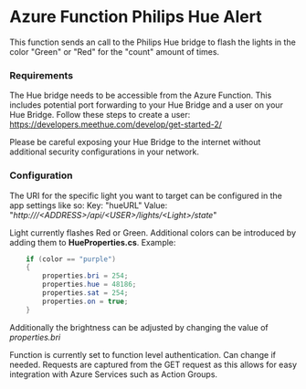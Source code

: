 # Azure Function Philips Hue Alert
This function sends an call to the Philips Hue bridge to flash the lights in the color "Green" or "Red" for the "count" amount of times.

### Requirements
The Hue bridge needs to be accessible from the Azure Function. This includes potential port forwarding to your Hue Bridge and a user on your Hue Bridge. Follow these steps to create a user: https://developers.meethue.com/develop/get-started-2/

Please be careful exposing your Hue Bridge to the internet without additional security configurations in your network. 

### Configuration
The URI for the specific light you want to target can be configured in the app settings like so:
Key: "hueURL"
Value: "_http:///<ADDRESS\>/api/<USER\>/lights/<Light\>/state_"

Light currently flashes Red or Green. Additional colors can be introduced by adding them to __HueProperties.cs__.
Example:

```C#
    if (color == "purple")
    {
        properties.bri = 254;
        properties.hue = 48186;
        properties.sat = 254;
        properties.on = true;
    }
```
Additionally the brightness can be adjusted by changing the value of _properties.bri_

Function is currently set to function level authentication. Can change if needed. Requests are captured from the GET request as this allows for easy integration with Azure Services such as Action Groups. 